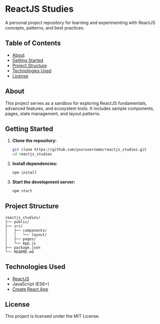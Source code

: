 # ReactJS Studies

A personal project repository for learning and experimenting with ReactJS concepts, patterns, and best practices.

## Table of Contents

- [About](#about)
- [Getting Started](#getting-started)
- [Project Structure](#project-structure)
- [Technologies Used](#technologies-used)
- [License](#license)

## About

This project serves as a sandbox for exploring ReactJS fundamentals, advanced features, and ecosystem tools. It includes sample components, pages, state management, and layout patterns.

## Getting Started

1. **Clone the repository:**
    ```bash
    git clone https://github.com/yourusername/reactjs_studies.git
    cd reactjs_studies
    ```

2. **Install dependencies:**
    ```bash
    npm install
    ```

3. **Start the development server:**
    ```bash
    npm start
    ```

## Project Structure

```
reactjs_studies/
├── public/
├── src/
│   ├── components/
│   │   └── layout/
│   ├── pages/
│   └── App.js
├── package.json
└── README.md
```

## Technologies Used

- [ReactJS](https://reactjs.org/)
- JavaScript (ES6+)
- [Create React App](https://create-react-app.dev/)

## License

This project is licensed under the MIT License.